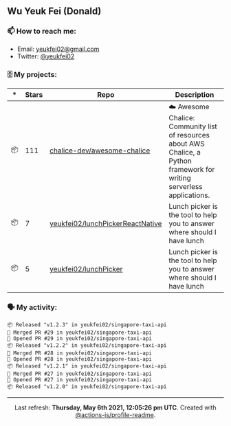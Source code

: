 ## Wu Yeuk Fei (Donald)

### 📫 How to reach me:

- Email: [yeukfei02@gmail.com](yeukfei02@gmail.com)
- Twitter: [@yeukfei02](https://twitter.com/yeukfei02)

### 🗄 My projects:

|*|Stars|Repo|Description|
|---|---|---|---|
| 📦 | 111 | [chalice-dev/awesome-chalice](https://github.com/chalice-dev/awesome-chalice) | ☁️ Awesome Chalice: Community list of resources about AWS Chalice, a Python framework for writing serverless applications. |
| 📦 | 7 | [yeukfei02/lunchPickerReactNative](https://github.com/yeukfei02/lunchPickerReactNative) | Lunch picker is the tool to help you to answer where should I have lunch |
| 📦 | 5 | [yeukfei02/lunchPicker](https://github.com/yeukfei02/lunchPicker) | Lunch picker is the tool to help you to answer where should I have lunch |

### 🗣 My activity:

```
📦 Released "v1.2.3" in yeukfei02/singapore-taxi-api
🎉 Merged PR #29 in yeukfei02/singapore-taxi-api
💪 Opened PR #29 in yeukfei02/singapore-taxi-api
📦 Released "v1.2.2" in yeukfei02/singapore-taxi-api
🎉 Merged PR #28 in yeukfei02/singapore-taxi-api
💪 Opened PR #28 in yeukfei02/singapore-taxi-api
📦 Released "v1.2.1" in yeukfei02/singapore-taxi-api
🎉 Merged PR #27 in yeukfei02/singapore-taxi-api
💪 Opened PR #27 in yeukfei02/singapore-taxi-api
📦 Released "v1.2.0" in yeukfei02/singapore-taxi-api
```

<!-- <img src="https://github-readme-stats.vercel.app/api?username=yeukfei02&show_icons=true&count_private=true&theme=radical" />

<img src="https://github-readme-stats.vercel.app/api/top-langs/?username=yeukfei02&theme=radical" /> -->

---

<p align="center">Last refresh: <b>Thursday, May 6th 2021, 12:05:26 pm UTC</b>. Created with <a href=https://github.com/marketplace/actions/profile-readme>@actions-js/profile-readme</a>.</p>
